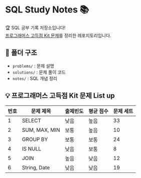 # SQL Study Notes 📚
🏆 SQL 공부 기록 저장소입니다!  
[프로그래머스 고득점 Kit 문제](https://school.programmers.co.kr/learn/challenges?tab=sql_practice_kit)를 정리한 레포지토리입니다. 

## 📂 폴더 구조
- `problems/` : 문제 설명
- `solutions/` : 문제 풀이 코드
- `notes/` : SQL 개념 정리

## 💡 프로그래머스 고득점 Kit 문제 List up
| 번호 | 문제 제목 | 출제빈도 | 평균 점수 | 문제 세트|
|------|-----------|---------|-----------|------------|
| 1 | SELECT | 낮음 | 높음 | 33 |
| 2 | SUM, MAX, MIN | 보통 | 높음 | 10 |
| 3 | GROUP BY | 보통 | 보통 | 24 |
| 4 | IS NULL | 낮음 | 보통 | 8 |
| 5 | JOIN | 높음 | 낮음 | 12 |
| 6 | String, Date | 낮음 | 낮음 | 19 |
